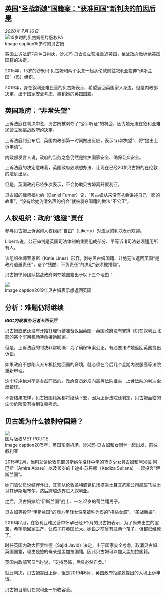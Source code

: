 <!--1594953918000-->
[英国“圣战新娘”国籍案：“获准回国”新判决的前因后果](http://www.bbc.com/zhongwen/simp/uk-53434042)
------

<div><i>2020年 7月 16日</i></div><div><div class="story-body__inner" property="articleBody"><div class="media-landscape has-caption full-width lead"><span class="image-and-copyright-container"><img class="js-image-replace" alt="15岁时的贝古姆" src="https://images.weserv.nl/?url=ichef.bbci.co.uk/news/640/cpsprodpb/A00F/production/_113457904_aeecd707-1d81-4f11-98a3-13aa4be27090.jpg"><span class="off-screen">图片版权</span><span class="story-image-copyright">PA  </span></span><figcaption class="media-caption"><span class="off-screen">Image caption</span><span class="media-caption__text">15岁时的贝古姆</span></figcaption></div><p class="story-body__introduction">英国上诉法庭7月16日判决，沙米玛·贝古姆应获准重返英国，挑战政府撤销她英国国籍的决定。</p><div id="bbccom_mpu_3" class="bbccom_slot mpu-ad" aria-hidden="true"><div class="bbccom_advert"></div></div><p>2015年，15岁的沙米玛·贝古姆和两个女友一起从伦敦前往叙利亚投奔“伊斯兰国”（IS）组织。</p><p>2019年，身在叙利亚难民营的贝古姆表示，希望返回英国家人身边。但是内政部决定，出于国家安全考虑、撤销她的英国国籍。</p><div id="bbccom_mpu_1_2" class="bbccom_slot mpu-ad" aria-hidden="true"><div class="bbccom_advert"></div></div><h2 class="story-body__crosshead">英国政府：“非常失望”</h2><p>上诉法庭在判决中说，贝古姆被剥夺了“公平听证”的机会，因为她无法在叙利亚难民营立案挑战政府的决定。</p><p>上诉法庭判公布后，英国内政部第一时间做出反应，表示“非常失望”、将“提出上诉申请”。</p><p>内政部发言人说，政府的当务之急仍然是维护国家安全、确保公众安全。</p><p>上诉法庭的决定意味着，英国政府必须想办法、让现在已经20岁贝古姆的在伦敦的法庭出庭。</p><p>但是，英国政府已经多次表示，不会协助贝古姆离开叙利亚。</p><p>贝古姆的律师福尔纳（Daniel Furner）说，“贝古姆从来没有机会讲述自己一面的故事”，“没有给她洗清名声的机会”就被剥夺国籍的做法“不公正”。</p><h2 class="story-body__crosshead">人权组织：政府“逃避”责任</h2><p>参与贝古姆上诉案的人权组织“自由”（Liberty）对法庭的判决表示欢迎。</p><p>Liberty说，公正审判是英国司法体制的重要组成部分、平等诉诸司法必须适用所有人。</p><p>该组织律师莱恩斯（Katie Lines）形容，剥夺贝古姆国籍、让她无法返回英国“是政府逃避责任”，这个“残酷、不负责任”的决定“必须被推翻”。</p><p>贝古姆律师团队挑战政府剥夺她国籍出于以下三个理由：</p><div class="media-landscape has-caption full-width"><span class="image-and-copyright-container"><img src="https://images.weserv.nl/?url=ichef.bbci.co.uk/news/640/cpsprodpb/EE2F/production/_113457906_a6ce58c1-f329-4e7d-9203-ea89e84d6a70.jpg"><br></span><figcaption class="media-caption"><span class="off-screen">Image caption</span><span class="media-caption__text">2019年贝古姆表示想返回英国</span></figcaption></div><h2 class="story-body__crosshead">分析：难题仍将继续</h2><p><strong><i>BBC内政事务记者卡西亚尼</i></strong></p><p>贝古姆应该还没有开始打理行装准备返回英国—英国政府没有安排飞机在叙利亚北部的某个军用机场待命接她回家。</p><p>但是，上诉法庭的判决非常明确：为了确保审案公正，有必要准许她返回英国提出诉讼。</p><p>如果政府不想陷入派专机接她回国的窘境，就必须在今后几个星期内说服高等法院重新审理。</p><p>这个程序绝对不是自然而然的。政府官员必须向高等法院证实：上诉法院的判决全盘错误。</p><p>不管结果怎样，贝古姆国籍案都将继续下去，因为上诉法院还判定，贝古姆面临的生命危险没有得到妥善考虑。</p><h2 class="story-body__crosshead">贝古姆为什么被剥夺国籍？</h2><div class="media-landscape has-caption full-width"><span class="image-and-copyright-container"><img src="https://images.weserv.nl/?url=ichef.bbci.co.uk/news/640/cpsprodpb/78FF/production/_113457903_eb9b6dc5-d4bb-4271-b98c-49e507b3329f.jpg"><br><span class="off-screen">图片版权</span><span class="story-image-copyright">MET POLICE</span></span><figcaption class="media-caption"><span class="off-screen">Image caption</span><span class="media-caption__text">2015年，英国东南机场，沙米玛·贝古姆和女同学一起出发，前往叙利亚</span></figcaption></div><p>2015年2月，当时就读伦敦东部贝斯纳尔格林中学的15岁少女贝古姆和阿米拉·阿巴斯（Amira Abase）以及16岁的卡迪扎·苏丹娜（Kadiza Sultana）一起投奔“伊斯兰国”。</p><p>她们骗父母说结伴外出，其实从伦敦盖特威克机场搭乘土耳其航空公司航班飞往土耳其伊斯坦布尔，然后跨越边界进入叙利亚。</p><p>之后，贝古姆嫁给“伊斯兰国”战士、一名27岁的荷兰籍男子。</p><p>贝古姆等投奔“伊斯兰国”的西方年轻女性常被称为IS的“招贴女郎”、“圣战新娘”。</p><p>2019年2月，在叙利亚难民营中怀孕已经9个月的贝古姆表示，为了尚未出生的宝宝，希望能回家生产，让孩子在英国长大。她说之前曾有过两个孩子，但都已经死了。</p><p>时任英国内政大臣贾维德（Sajid Javid）决定，出于国家安全考虑，取消贝古姆英国国籍，理由是她的母亲是孟加拉国籍，因此贝古姆可以加入孟加拉国籍。</p><p>英国内政部官员当时说，“支持恐怖，后果必然自负。”</p><p>就此判决，贝古姆提出上诉，但是2019年6月，英国政府拒绝她提出的入境上诉申请。</p><p>贝古姆目前仍在叙利亚一所收容营。</p></div></div>
